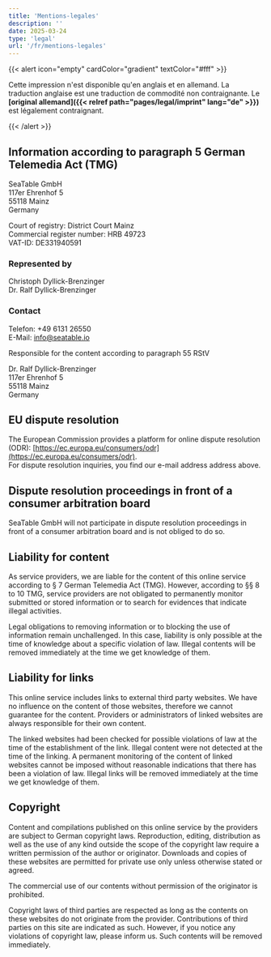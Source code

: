 ```yaml
---
title: 'Mentions-legales'
description: ''
date: 2025-03-24
type: 'legal'
url: '/fr/mentions-legales'
---
```


{{< alert icon="empty" cardColor="gradient" textColor="#fff" >}}

Cette impression n'est disponible qu'en anglais et en allemand. La traduction anglaise est une traduction de commodité non contraignante.
Le **[original allemand]({{< relref path="pages/legal/imprint" lang="de" >}})** est légalement contraignant.

{{< /alert >}}

## Information according to paragraph 5 German Telemedia Act (TMG)

SeaTable GmbH  
117er Ehrenhof 5  
55118 Mainz  
Germany

Court of registry: District Court Mainz  
Commercial register number: HRB 49723  
VAT-ID: DE331940591

### Represented by

Christoph Dyllick-Brenzinger  
Dr. Ralf Dyllick-Brenzinger

### Contact

Telefon: +49 6131 26550  
E-Mail: info@seatable.io

Responsible for the content according to paragraph 55 RStV

Dr. Ralf Dyllick-Brenzinger  
117er Ehrenhof 5  
55118 Mainz  
Germany

## EU dispute resolution

The European Commission provides a platform for online dispute resolution (ODR): [https://ec.europa.eu/consumers/odr](https://ec.europa.eu/consumers/odr).  
For dispute resolution inquiries, you find our e-mail address address above.

## Dispute resolution proceedings in front of a consumer arbitration board

SeaTable GmbH will not participate in dispute resolution proceedings in front of a consumer arbitration board and is not obliged to do so.

## Liability for content

As service providers, we are liable for the content of this online service according to § 7 German Telemedia Act (TMG). However, according to §§ 8 to 10 TMG, service providers are not obligated to permanently monitor submitted or stored information or to search for evidences that indicate illegal activities.

Legal obligations to removing information or to blocking the use of information remain unchallenged. In this case, liability is only possible at the time of knowledge about a specific violation of law. Illegal contents will be removed immediately at the time we get knowledge of them.

## Liability for links

This online service includes links to external third party websites. We have no influence on the content of those websites, therefore we cannot guarantee for the content. Providers or administrators of linked websites are always responsible for their own content.

The linked websites had been checked for possible violations of law at the time of the establishment of the link. Illegal content were not detected at the time of the linking. A permanent monitoring of the content of linked websites cannot be imposed without reasonable indications that there has been a violation of law. Illegal links will be removed immediately at the time we get knowledge of them.

## Copyright

Content and compilations published on this online service by the providers are subject to German copyright laws. Reproduction, editing, distribution as well as the use of any kind outside the scope of the copyright law require a written permission of the author or originator. Downloads and copies of these websites are permitted for private use only unless otherwise stated or agreed.

The commercial use of our contents without permission of the originator is prohibited.

Copyright laws of third parties are respected as long as the contents on these websites do not originate from the provider. Contributions of third parties on this site are indicated as such. However, if you notice any violations of copyright law, please inform us. Such contents will be removed immediately.
